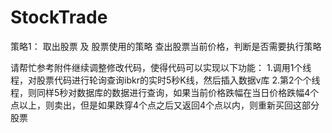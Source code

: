 # StockTrade

策略1：
取出股票 及 股票使用的策略
查出股票当前价格，判断是否需要执行策略



请帮忙参考附件继续调整修改代码，使得代码可以实现以下功能：
1.调用1个线程，对股票代码进行轮询查询ibkr的实时5秒K线，然后插入数据v库
2.第2个个线程，则同样5秒对数据库的数据进行查询，如果当前价格跌幅在当日价格跌幅4个点以上，则卖出，但是如果跌穿4个点之后又返回4个点以内，则重新买回这部分股票



